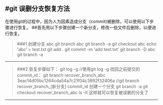#git 误删分支恢复方法
---
在使用git的过程中，因为人为因素造成分支（commit)被删除，可以使用以下步骤进行恢复。
##首先用以下步骤创建一个新分支，修改一些文件后删除，以便进行恢复。
>###1.创建分支 abc
>     git branch abc
>     git branch -a
>     git checkout abc
>     echo 'abc' > test.txt
>     git add .
>     git commit -m 'add test.txt'
>     git branch -D abc
>     git branch -a

---
>###2.恢复步骤如下：
>     git log -g    //使用git log -g 找回之前提交的commit_id：
>     git branch recover_branch_abc 3eac14d05bc1264cda54a7c21f04c3892f32406a   //git branch recover_branch_[新分支] commit_id  创建一个分支
>     git branch -a
>     git checkout recover_branch_abc
>     ls -lt
>这样就可以恢复被误删的分支了  
   
---

